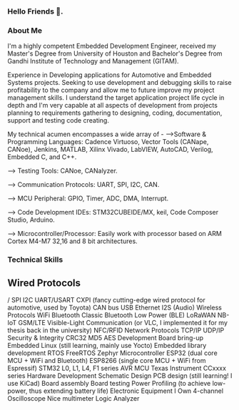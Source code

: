 ### Hello Friends 👋. 

### About Me
I'm a highly competent Embedded Development Engineer, received my Master's Degree from University of Houston and Bachelor's Degree from Gandhi Institute of Technology and Management (GITAM). 

Experience in Developing applications for Automotive and Embedded Systems projects. Seeking to use development and debugging skills to raise profitability to the company and allow me to future improve my project management skills. I understand the target application project life cycle in depth and I'm very capable at all aspects of development from projects planning to requirements gathering to designing, coding, documentation, support and testing code creating. 

My technical acumen encompasses a wide array of -
-->Software & Programming Languages: Cadence Virtuoso, Vector Tools (CANape, CANoe), Jenkins, MATLAB, Xilinx Vivado, LabVIEW, AutoCAD, Verilog, Embedded C, and C++.

--> Testing Tools: CANoe, CANalyzer.

--> Communication Protocols: UART, SPI, I2C, CAN.

--> MCU Peripheral: GPIO, Timer, ADC, DMA, Interrupt.

--> Code Development IDEs: STM32CUBEIDE/MX, keil, Code Composer Studio, Arduino.

--> Microcontroller/Processor: Easily work with processor based on ARM Cortex M4-M7 32,16 and 8 bit architectures.

### Technical Skills
## Wired Protocols
/ SPI
I2C
UART/USART
CXPI (fancy cutting-edge wired protocol for automotive, used by Toyota)
CAN bus
USB
Ethernet
I2S (Audio)
Wireless Protocols
WiFi
Bluetooth Classic
Bluetooth Low Power (BLE)
LoRaWAN
NB-IoT
GSM/LTE
Visible-Light Communication (or VLC, I implemented it for my thesis back in the university)
NFC/RFID
Network Protocols
TCP/IP
UDP/IP
Security & Integrity
CRC32
MD5
AES
Development Board bring-up
Embedded Linux (still learning, mainly use Yocto)
Embedded library development
RTOS
FreeRTOS
Zephyr
Microcontroller
ESP32 (dual core MCU + WiFi and Bluetooth)
ESP8266 (single core MCU + WiFi from Espressif)
STM32 L0, L1, L4, F1 series
AVR MCU
Texas Instrument CCxxxx series
Hardware Development
Schematic Design
PCB design (still learning! I use KiCad)
Board assembly
Board testing
Power Profiling (to achieve low-power, thus extending battery life)
Electronic Equipment I Own
4-channel Oscilloscope
Nice multimeter
Logic Analyzer
